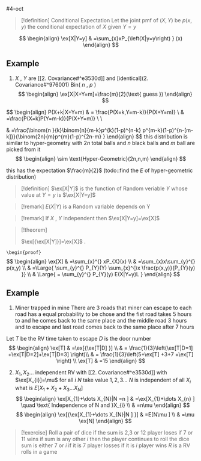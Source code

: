 #4-oct
> [!definition] Conditional Expectation
> Let the joint pmf of $(X,Y)$ be $p(x,y)$ the conditional expectation of $X$ given $Y=y$ 

$$
\begin{align} 
\ex[X|Y=y] & =\sum_{x}xP_{\left(X|y=y\right) } (x) 
\end{align}
$$

## Example 
1. $X$ , $Y$ are [[2. Covariance#^e3530d]] and
 [identical](2. Covariance#^976001) Bin( $n$ , $p$ )
$$
\begin{align}
\ex[X|X+Y=m]=\frac{m}{2}(\text{ guess }) 
\end{align}
$$



$$
\begin{align} 
P(X+k|X+Y=m) & = \frac{P(X=k,Y=m-k)}{P(X+Y=m)} \\
 & =\frac{P(X=k)P(Y=m-k)}{P(X+Y=m)} \\ \\

 & =\frac{\binom{n }{k}\binom{n}{m-k}p^{k}(1-p)^{n-k} p^{m-k}(1-p)^{n-[m-k]}}{\binom{2n}{m}p^{m}(1-p)^{2n-m} }
\end{align}
$$
this distribution is similar to hyper-geometry with $2n$ total balls and $n$ black balls and $m$ ball are picked from it 
$$
\begin{align}
\sim \text{Hyper-Geometric}(2n,n,m)
\end{align}
$$

this has the expectation $\frac{m}{2}$
(todo::find the $E$ of hyper-geometric distribution)

> [!definition] 
> $\ex[X|Y]$ is the function of Random veriable $Y$ whose value at $Y=y$ is $\ex[X|Y=y]$ 

> [!remark] 
> $E(X|Y)$ is a Random variable depends on Y

> [!remark] 
> If $X$ , $Y$ independent then $\ex[X|Y=y]=\ex[X]$ 

> [!theorem] 
> 
> $\ex[{\ex[X|Y]}]=\ex[X]$ .


`\begin{proof}`
$$
\begin{align}
	\ex[X] & =\sum_{x}^{} xP_{X}(x) \\
 & =\sum_{x}x\sum_{y}^{} p(x,y) \\
	 & =\Large{ \sum_{y}^{} P_{Y}(Y) \sum_{x}^{}x \frac{p(x,y)}{P_{Y}(y) }} \\ 
	 & \Large{ = \sum_{y}^{} P_{Y}(y) E(X|Y=y)L }
\end{align}
$$

## Example 

1. Miner trapped in mine
There are 3 roads that miner can escape to each road has a equal probability to be chose and the fist road takes 5 hours to and he comes back to the same place and the middle road 3 hours and to escape and last road comes back to the same place after 7 hours 
 
Let $T$ be the RV time taken to escape $D$ is the door number
$$
\begin{align}
\ex[T] & =\ex[{\ex[T|D] }] \\
 & = \frac{1}{3}\left(\ex[T|D=1] +\ex[T|D=2]+\ex[T|D=3] \right)\\
 & = \frac{1}{3}\left(5+\ex[T] +3+7 +\ex[T] \right) \\
 \ex[T] & =15 
\end{align}
$$

2. $X_{1},X_{2}\dots$ independent RV with [[2. Covariance#^e3530d]] with $\ex[X_{i}]=\mu$ for all $i$ 
 $N$ take value $1,2,3\dots$
 $N$ is independent of all $X_i$
 what is $E[X_{1}+X_{2}+X_3\dots X_{N}]$
$$
\begin{align}
\ex[X_{1}+\dots X_{N}|N =n ] & =\ex[X_{1}+\dots X_{n} ] \quad \text{ Independence of N and }X_{i} \\
 & =n\mu
\end{align}
$$
$$
\begin{align}
\ex[{\ex[X_{1}+\dots X_{N}|N ] }] & =E[N\mu ] \\
 & =\mu \ex[N] 
\end{align}
$$
> [!exercise] 
> Roll a pair of dice if the sum is 2,3 or 12 player loses  if 7 or 11 wins if sum is any other  $i$  then the player continues to roll the dice sum is either 7 or  $i$  if it is  7 player losses 
> if it is  $i$  player wins 
>  $R$  is a RV rolls in a game


